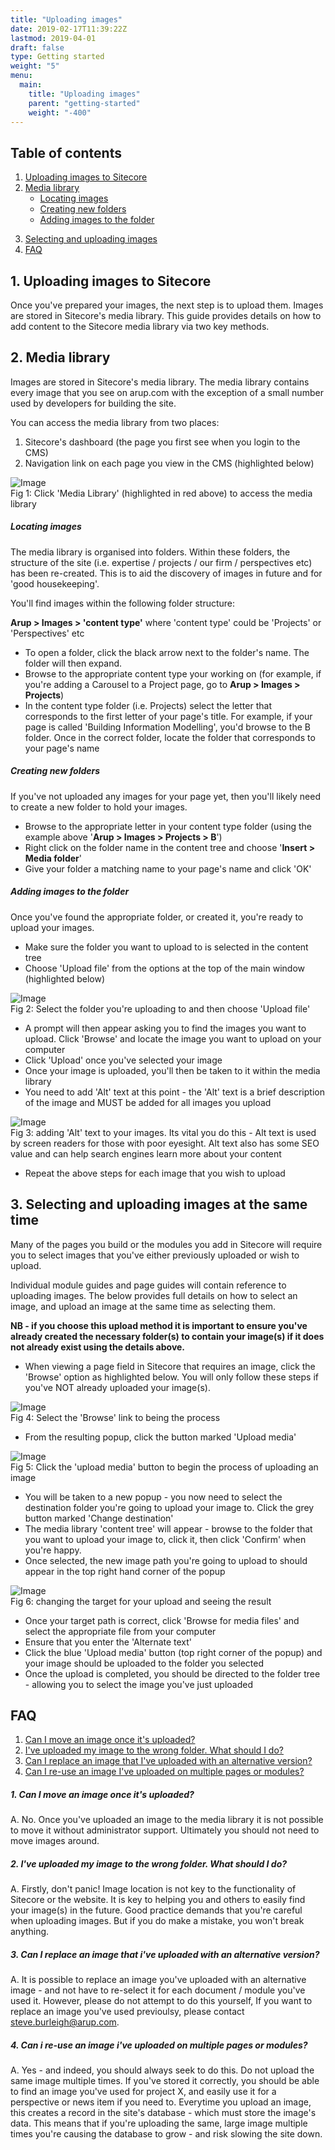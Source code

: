 ```yaml
---
title: "Uploading images"
date: 2019-02-17T11:39:22Z
lastmod: 2019-04-01
draft: false
type: Getting started
weight: "5"
menu:
  main:
    title: "Uploading images"
    parent: "getting-started"
    weight: "-400"
---
```


<section class="container" id="">
	<div class="rich-text">
		<div class="reveal rich-text__content">
			<h2>Table of contents</h2>
		</div>
	</div>
</section>
<section class="container">
	<div class="menu_row">
		<div class="menu_section two">
			<ol class="header-list">
				<li>
					<a href="#uploading">Uploading images to Sitecore</a>
				</li>
				<li>
					<a href="#medialibrary">Media library</a>
					<ul class="sub-header-list">
						<li>
							<a href="#locating">Locating images</a>
						</li>
						<li>
							<a href="#creating">Creating new folders</a>
						</li>
						<li>
							<a href="#adding">Adding images to the folder</a>
						</li>
					</ul>
				</li>
			</ol>
		</div>
		<div class="menu_section two">
			<ol class="header-list second" start="3">
				<li>
					<a href="#selecting">Selecting and uploading images</a>
				</li>
				<li>
					<a href="#faq">FAQ</a>
				</li>
			</ol>
		</div>
	</div>
</section>
<section class="container" id="uploading">
	<div class="rich-text">
		<div class="reveal rich-text__content">
			<h2>1. Uploading images to Sitecore</h2>
			<p>Once you've prepared your images, the next step is to upload them. Images are stored in Sitecore's media library. This guide provides details on how to add content to the Sitecore media library via two key methods.</p>
		</div>
	</div>
</section>
<section class="container" id="medialibrary">
	<div class="rich-text">
		<div class="reveal rich-text__content">
			<h2>2. Media library</h2>
			<p>Images are stored in Sitecore's media library. The media library contains every image that you see on arup.com with the exception of a small number used by developers for building the site.</p>
			<p>You can access the media library from two places:</p>
			<ol>
				<li>Sitecore's dashboard (the page you first see when you login to the CMS)</li>
				<li>Navigation link on each page you view in the CMS (highlighted below)</li>
			</ol>
			<div class="training-image width-1000"><img alt="Image" class="mainImg" src="/images/image-prep/access-media-library.jpg"></div>
			<div class="halfbleed__detail">
				Fig 1: Click 'Media Library' (highlighted in red above) to access the media library
			</div>
			<h5><a id="locating" name="locating"></a>Locating images</h5>
			<p>The media library is organised into folders. Within these folders, the structure of the site (i.e. expertise / projects / our firm / perspectives etc) has been re-created. This is to aid the discovery of images in future and for 'good housekeeping'.</p>
			<p>You'll find images within the following folder structure:</p>
			<p><b>Arup &gt; Images &gt; 'content type'</b> where 'content type' could be 'Projects' or 'Perspectives' etc</p>
			<ul>
				<li>To open a folder, click the black arrow next to the folder's name. The folder will then expand.</li>
				<li>Browse to the appropriate content type your working on (for example, if you're adding a Carousel to a Project page, go to <b>Arup &gt; Images &gt; Projects</b>)</li>
				<li>In the content type folder (i.e. Projects) select the letter that corresponds to the first letter of your page's title. For example, if your page is called 'Building Information Modelling', you'd browse to the B folder. Once in the correct folder, locate the folder that corresponds to your page's name</li>
			</ul>
		</div>
	</div>
</section>
<section class="container" id="">
	<div class="rich-text">
		<div class="reveal rich-text__content">
			<h5><a id="creating" name="creating"></a>Creating new folders</h5>
			<p>If you've not uploaded any images for your page yet, then you'll likely need to create a new folder to hold your images.</p>
			<ul>
				<li>Browse to the appropriate letter in your content type folder (using the example above '<b>Arup &gt; Images &gt; Projects &gt; B</b>')</li>
				<li>Right click on the folder name in the content tree and choose '<b>Insert &gt; Media folder</b>'</li>
				<li>Give your folder a matching name to your page's name and click 'OK'</li>
			</ul>
		</div>
	</div>
</section>
<section class="container" id="">
	<div class="rich-text">
		<div class="reveal rich-text__content">
			<h5><a id="adding" name="adding"></a>Adding images to the folder</h5>
			<p>Once you've found the appropriate folder, or created it, you're ready to upload your images.</p>
			<ul>
				<li>Make sure the folder you want to upload to is selected in the content tree</li>
				<li>Choose 'Upload file' from the options at the top of the main window (highlighted below)</li>
			</ul>
			<div class="training-image width-1000"><img alt="Image" class="mainImg" src="/images/image-prep/upload-select.jpg"></div>
			<div class="halfbleed__detail">
				Fig 2: Select the folder you're uploading to and then choose 'Upload file'
			</div>
			<ul>
				<li>A prompt will then appear asking you to find the images you want to upload. Click 'Browse' and locate the image you want to upload on your computer</li>
				<li>Click 'Upload' once you've selected your image</li>
				<li>Once your image is uploaded, you'll then be taken to it within the media library</li>
				<li>You need to add 'Alt' text at this point - the 'Alt' text is a brief description of the image and MUST be added for all images you upload</li>
			</ul>
			<div class="training-image width-1000"><img alt="Image" class="mainImg" src="/images/image-prep/adding-alt-text.jpg"></div>
			<div class="halfbleed__detail">
				Fig 3: adding 'Alt' text to your images. Its vital you do this - Alt text is used by screen readers for those with poor eyesight. Alt text also has some SEO value and can help search engines learn more about your content
			</div>
			<ul>
				<li>Repeat the above steps for each image that you wish to upload</li>
			</ul>
		</div>
	</div>
</section>
<section class="container" id="selecting">
	<div class="rich-text">
		<div class="reveal rich-text__content">
			<h2>3. Selecting and uploading images at the same time</h2>
			<p>Many of the pages you build or the modules you add in Sitecore will require you to select images that you've either previously uploaded or wish to upload.</p>
			<p>Individual module guides and page guides will contain reference to uploading images. The below provides full details on how to select an image, and upload an image at the same time as selecting them.</p>
			<p><b>NB - if you choose this upload method it is important to ensure you've already created the necessary folder(s) to contain your image(s) if it does not already exist using the details above.</b></p>
			<ul>
				<li>When viewing a page field in Sitecore that requires an image, click the 'Browse' option as highlighted below. You will only follow these steps if you've NOT already uploaded your image(s).</li>
			</ul>
			<div class="training-image width-1000"><img alt="Image" class="mainImg" src="/images/image-prep/browse-for-image.jpg"></div>
			<div class="halfbleed__detail">
				Fig 4: Select the 'Browse' link to being the process
			</div>
			<ul>
				<li>From the resulting popup, click the button marked 'Upload media'</li>
			</ul>
		</div>
	</div>
</section>
<section class="container" id="">
	<div class="rich-text">
		<div class="reveal rich-text__content">
			<div class="training-image width-1000"><img alt="Image" class="mainImg" src="/images/image-prep/select-upload.jpg"></div>
			<div class="halfbleed__detail">
				Fig 5: Click the 'upload media' button to begin the process of uploading an image
			</div>
			<ul>
				<li>You will be taken to a new popup - you now need to select the destination folder you're going to upload your image to. Click the grey button marked 'Change destination'</li>
				<li>The media library 'content tree' will appear - browse to the folder that you want to upload your image to, click it, then click 'Confirm' when you're happy.</li>
				<li>Once selected, the new image path you're going to upload to should appear in the top right hand corner of the popup</li>
			</ul>
			<div class="training-image width-1000"><img alt="Image" class="mainImg" src="/images/image-prep/change-destination.jpg"></div>
			<div class="halfbleed__detail">
				Fig 6: changing the target for your upload and seeing the result
			</div>
			<ul>
				<li>Once your target path is correct, click 'Browse for media files' and select the appropriate file from your computer</li>
				<li>Ensure that you enter the 'Alternate text'</li>
				<li>Click the blue 'Upload media' button (top right corner of the popup) and your image should be uploaded to the folder you selected</li>
				<li>Once the upload is completed, you should be directed to the folder tree - allowing you to select the image you've just uploaded</li>
			</ul>
		</div>
	</div>
</section><!-- faq -->
<section class="container" id="faq">
	<div class="rich-text">
		<div class="reveal rich-text__content">
			<h2>FAQ</h2>
			<ol class="header-list">
				<li>
					<a href="#faq-move">Can I move an image once it's uploaded?</a>
				</li>
				<li>
					<a href="#faq-wrong">I've uploaded my image to the wrong folder. What should I do?</a>
				</li>
				<li>
					<a href="#faq-replace">Can I replace an image that I've uploaded with an alternative version?</a>
				</li>
				<li>
					<a href="#faq-reuse">Can I re-use an image I've uploaded on multiple pages or modules?</a>
				</li>
			</ol>
			<h5><a id="faq-move" name="faq-move">1. Can I move an image once it's uploaded?</a></h5>
			<p>A. No. Once you've uploaded an image to the media library it is not possible to move it without administrator support. Ultimately you should not need to move images around.</p>
			<h5><a id="faq-wrong" name="faq-wrong">2. I've uploaded my image to the wrong folder. What should I do?</a></h5>
			<p>A. Firstly, don't panic! Image location is not key to the functionality of Sitecore or the website. It is key to helping you and others to easily find your image(s) in the future. Good practice demands that you're careful when uploading images. But if you do make a mistake, you won't break anything.</p>
			<h5><a id="faq-replace" name="faq-replace">3. Can I replace an image that i've uploaded with an alternative version?</a></h5>
			<p>A. It is possible to replace an image you've uploaded with an alternative image - and not have to re-select it for each document / module you've used it. However, please do not attempt to do this yourself, If you want to replace an image you've used previoulsy, please contact <a href="mailto:steve.burleigh@arup.com">steve.burleigh@arup.com</a>.</p>
			<h5><a id="faq-reuse" name="faq-reuse">4. Can i re-use an image i've uploaded on multiple pages or modules?</a></h5>
			<p>A. Yes - and indeed, you should always seek to do this. Do not upload the same image multiple times. If you've stored it correctly, you should be able to find an image you've used for project X, and easily use it for a perspective or news item if you need to. Everytime you upload an image, this creates a record in the site's database - which must store the image's data. This means that if you're uploading the same, large image multiple times you're causing the database to grow - and risk slowing the site down.</p>
		</div>
	</div>
</section>